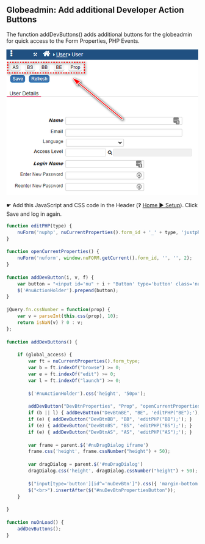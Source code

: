 ## Globeadmin: Add additional Developer Action Buttons

The function addDevButtons() adds additional buttons for the globeadmin for quick access to the Form Properties, PHP Events. 

<p align="left">
  <img src="screenshots/globeadmin_dev_buttons.png">
</p>


☛  Add this JavaScript and CSS code in the Header (❓ [Home ► Setup](/common/setup_header.gif)). Click Save and log in again.

```javascript
function editPHP(type) {
    nuForm('nuphp', nuCurrentProperties().form_id + '_' + type, 'justphp', '', 2);
}

function openCurrentProperties() {
    nuForm('nuform', window.nuFORM.getCurrent().form_id, '', '', 2);
}

function addDevButton(i, v, f) {
    var button = "<input id='nu" + i + "Button' type='button' class='nuActionButton' value='" + nuTranslate(v) + "' onclick='" + f + "'>";
    $('#nuActionHolder').prepend(button);
}

jQuery.fn.cssNumber = function(prop) {
    var v = parseInt(this.css(prop), 10);
    return isNaN(v) ? 0 : v;
};

function addDevButtons() {

    if (global_access) {
        var ft = nuCurrentProperties().form_type;
        var b = ft.indexOf("browse") >= 0;
        var e = ft.indexOf("edit") >= 0;
        var l = ft.indexOf("launch") >= 0;

        $('#nuActionHolder').css('height', '50px');

        addDevButton("DevBtnProperties", "Prop", "openCurrentProperties();");
        if (b || l) { addDevButton("DevBtnBE", "BE", 'editPHP("BE");'); }
        if (e) { addDevButton("DevBtnBB", "BB", 'editPHP("BB");'); }
        if (e) { addDevButton("DevBtnBS", "BS", 'editPHP("BS");'); }
        if (e) { addDevButton("DevBtnAS", "AS", 'editPHP("AS");'); }

        var frame = parent.$('#nuDragDialog iframe')
        frame.css('height', frame.cssNumber("height") + 50);

        var dragDialog = parent.$('#nuDragDialog')
        dragDialog.css('height', dragDialog.cssNumber("height") + 50);

        $("input[type='button'][id^='nuDevBtn']").css({ 'margin-bottom': '10px', 'background-color': '#f6f6f6', 'background-image': 'none', 'color': 'black', 'border-color': '#9fa5a9', 'text-shadow': 'none' });
        $("<br>").insertAfter($("#nuDevBtnPropertiesButton"));
    }

}

function nuOnLoad() {
    addDevButtons();
}
```

